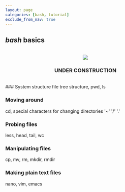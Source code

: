 ```yaml
---
layout: page
categories: [bash, tutorial]
exclude_from_nav: true
---
```


<h2><i>bash</i> basics</h2>
<br>
<center><img src="{{ site.url }}/images/under_construction.jpeg"></center>
<center><h3>UNDER CONSTRUCTION</h3></center>
<br>
### System structure  
file tree structure, pwd, ls
<br>

### Moving around  
cd, special characters for changing directories '~'  '/'  '.'
<br>

### Probing files
less, head, tail, wc
<br>

### Manipulating files
cp, mv, rm, mkdir, rmdir 
<br>

### Making plain text files
nano, vim, emacs
